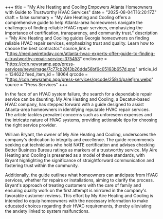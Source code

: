 +++
title = "My Aire Heating and Cooling Empowers Atlanta Homeowners with Guide to Trustworthy HVAC Services"
date = "2025-08-04T16:20:17Z"
draft = false
summary = "My Aire Heating and Cooling offers a comprehensive guide to help Atlanta-area homeowners navigate the challenges of finding reliable HVAC repair services, emphasizing the importance of certification, transparency, and community trust."
description = "My Aire Heating and Cooling guides Georgia homeowners on finding reliable HVAC repair services, emphasizing trust and quality. Learn how to choose the best contractor."
source_link = "https://mediawiretoday.com/atlanta-hvac-experts-offer-guide-to-finding-a-trustworthy-repair-service-375453"
enclosure = "https://cdn.newsramp.app/press-services/newsimage/7c77cb28f3b26dda56bf6c05163b657d.png"
article_id = 134622
feed_item_id = 18064
qrcode = "https://cdn.newsramp.app/press-services/qrcode/258/4/palefjrm.webp"
source = "Press Services"
+++

<p>In the face of an HVAC system failure, the search for a dependable repair service can be daunting. My Aire Heating and Cooling, a Decatur-based HVAC company, has stepped forward with a guide designed to assist Atlanta-area homeowners in identifying reputable HVAC repair services. The article tackles prevalent concerns such as unforeseen expenses and the intricate nature of HVAC systems, providing actionable tips for choosing the right service provider.</p><p>William Bryant, the owner of My Aire Heating and Cooling, underscores the company's dedication to integrity and excellence. The guide recommends seeking out technicians who hold NATE certification and advises checking Better Business Bureau ratings as markers of a trustworthy service. My Aire Heating and Cooling is presented as a model of these standards, with Bryant highlighting the significance of straightforward communication and fostering trust within the community.</p><p>Additionally, the guide outlines what homeowners can anticipate from HVAC services, whether for repairs or installations, aiming to clarify the process. Bryant's approach of treating customers with the care of family and ensuring quality work on the first attempt is mirrored in the company's favorable customer reviews. This effort by My Aire Heating and Cooling is intended to equip homeowners with the necessary information to make educated choices regarding their HVAC requirements, thereby alleviating the anxiety linked to system malfunctions.</p>
